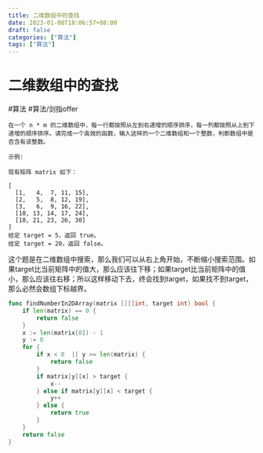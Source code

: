 ```yaml
---
title: 二维数组中的查找
date: 2023-01-08T18:06:57+08:00
draft: false
categories: ["算法"]
tags: ["算法"]
---
```


# 二维数组中的查找
#算法
#算法/剑指offer

```
在一个 n * m 的二维数组中，每一行都按照从左到右递增的顺序排序，每一列都按照从上到下递增的顺序排序。请完成一个高效的函数，输入这样的一个二维数组和一个整数，判断数组中是否含有该整数。

示例:

现有矩阵 matrix 如下：

[
  [1,   4,  7, 11, 15],
  [2,   5,  8, 12, 19],
  [3,   6,  9, 16, 22],
  [10, 13, 14, 17, 24],
  [18, 21, 23, 26, 30]
]
给定 target = 5，返回 true。
给定 target = 20，返回 false。
```

这个题是在二维数组中搜索，那么我们可以从右上角开始，不断缩小搜索范围。如果target比当前矩阵中的值大，那么应该往下移；如果target比当前矩阵中的值小，那么应该往右移；所以这样移动下去，终会找到target，如果找不到target，那么必然会数组下标越界。

```go
func findNumberIn2DArray(matrix [][]int, target int) bool {
    if len(matrix) == 0 {
        return false
    }
    x := len(matrix[0]) - 1
    y := 0
    for {   
        if x < 0  || y >= len(matrix) {
            return false
        }
        if matrix[y][x] > target {
            x--
        } else if matrix[y][x] < target {
            y++
        } else {
            return true
        }
    }
    return false
}
```